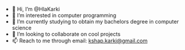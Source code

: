- 👋 Hi, I’m @HlaKarki
- 👀 I’m interested in computer programming
- 🌱 I’m currently studying to obtain my bachelors degree in computer science
- 💞️ I’m looking to collaborate on cool projects
- 📫 Reach to me through email: kshap.karki@gmail.com 

<!---
HlaKarki/HlaKarki is a ✨ special ✨ repository because its `README.md` (this file) appears on your GitHub profile.
You can click the Preview link to take a look at your changes.
--->
